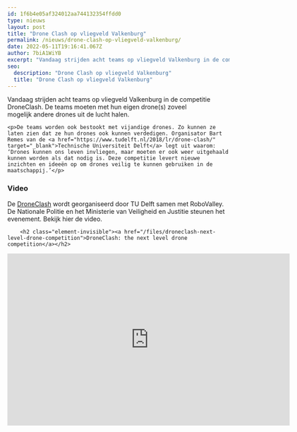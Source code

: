 ```yaml
---
id: 1f6b4e05af324012aa744132354ffdd0
type: nieuws
layout: post
title: "Drone Clash op vliegveld Valkenburg"
permalink: /nieuws/drone-clash-op-vliegveld-valkenburg/
date: 2022-05-11T19:16:41.067Z
author: 7biA1WiYB
excerpt: "Vandaag strijden acht teams op vliegveld Valkenburg in de competitie DroneClash. De teams moeten met hun eigen drone(s) zoveel mogelijk andere drones uit de lucht halen.  "
seo:
  description: "Drone Clash op vliegveld Valkenburg"
  title: "Drone Clash op vliegveld Valkenburg"
---
```

Vandaag strijden acht teams op vliegveld Valkenburg in de competitie DroneClash. De teams moeten met hun eigen drone(s) zoveel mogelijk andere drones uit de lucht halen.  

    <p>De teams worden ook bestookt met vijandige drones. Zo kunnen ze laten zien dat ze hun drones ook kunnen verdedigen. Organisator Bart Remes van de <a href="https://www.tudelft.nl/2018/lr/drone-clash/" target="_blank">Technische Universiteit Delft</a> legt uit waarom: ‘Drones kunnen ons leven invliegen, maar moeten er ook weer uitgehaald kunnen worden als dat nodig is. Deze competitie levert nieuwe inzichten en ideeën op om drones veilig te kunnen gebruiken in de maatschappij.’</p>
<h3>Video</h3>
<p>De <a href="http://www.droneclash.nl/" target="_blank">DroneClash</a> wordt georganiseerd door TU Delft samen met RoboValley. De Nationale Politie en het Ministerie van Veiligheid en Justitie steunen het evenement. Bekijk hier de video.</p>
<p><div class="media media-element-container media-default"><div id="file-526313" class="file file-video file-video-youtube">

        <h2 class="element-invisible"><a href="/files/droneclash-next-level-drone-competition">DroneClash: the next level drone competition</a></h2>
    
  
  <div class="content">
    <div class="media-youtube-video file media-element file-default media-youtube-1">
  <iframe class="media-youtube-player" width="640" height="390" title="DroneClash: the next level drone competition" src="https://www.youtube.com/embed/mUC1DyInHyw?wmode=opaque&controls=" name="DroneClash: the next level drone competition" frameborder="0" allowfullscreen="">Video van DroneClash: the next level drone competition</iframe>
</div>
  </div>

  
</div>
</div>  
